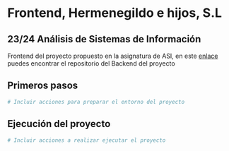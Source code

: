 # Frontend, Hermenegildo e hijos, S.L
## 23/24 Análisis de Sistemas de Información


Frontend del proyecto propuesto en la asignatura de ASI, en este [enlace](https://github.com/pablomarino/asi-herm-backend/) puedes encontrar el repositorio del Backend del proyecto

## Primeros pasos

```bash
# Incluir acciones para preparar el entorno del proyecto
```

## Ejecución del proyecto

```bash
# Incluir acciones a realizar ejecutar el proyecto
```
